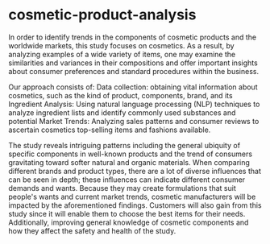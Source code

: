 # cosmetic-product-analysis

In order to identify trends in the components of cosmetic products and the worldwide markets, this study focuses on cosmetics. As a result, by analyzing examples of a wide variety of items, one may examine the similarities and variances in their compositions and offer important insights about consumer preferences and standard procedures within the business.

Our approach consists of:
Data collection: obtaining vital information about cosmetics, such as the kind of product, components, brand, and its
Ingredient Analysis: Using natural language processing (NLP) techniques to analyze ingredient lists and identify commonly used substances and potential
Market Trends: Analyzing sales patterns and consumer reviews to ascertain cosmetics top-selling items and fashions available. 

The study reveals intriguing patterns including the general ubiquity of specific components in well-known products and the trend of consumers gravitating toward softer natural and organic materials. When comparing different brands and product types, there are a lot of diverse influences that can be seen in depth; these influences can indicate different consumer demands and wants. Because they may create formulations that suit people's wants and current market trends, cosmetic manufacturers will be impacted by the aforementioned findings. Customers will also gain from this study since it will enable them to choose the best items for their needs. Additionally, improving general knowledge of cosmetic components and how they affect the safety and health of the study.

